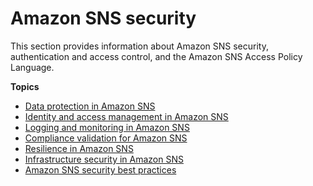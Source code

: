 # Amazon SNS security<a name="sns-security"></a>

This section provides information about Amazon SNS security, authentication and access control, and the Amazon SNS Access Policy Language\.

**Topics**
+ [Data protection in Amazon SNS](sns-data-protection.md)
+ [Identity and access management in Amazon SNS](sns-authentication-and-access-control.md)
+ [Logging and monitoring in Amazon SNS](sns-logging-monitoring.md)
+ [Compliance validation for Amazon SNS](sns-compliance-validation.md)
+ [Resilience in Amazon SNS](sns-resilience.md)
+ [Infrastructure security in Amazon SNS](sns-infrastructure-security.md)
+ [Amazon SNS security best practices](sns-security-best-practices.md)